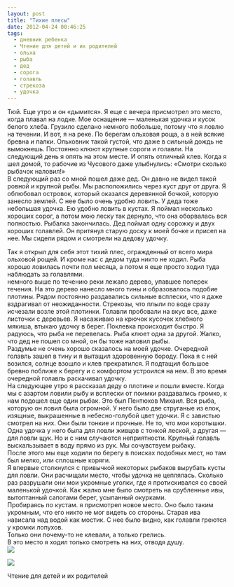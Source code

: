 ```yaml
---
layout: post
title: "Тихие плесы"
date: 2012-04-24 00:46:25
tags:
  - дневник ребенка
  - Чтение для детей и их родителей
  - ольха
  - рыба
  - дед
  - сорога
  - голавль
  - стрекоза
  - удочка
---
```

Тюй. Еще утро и он «дымится». Я еще с вечера присмотрел это место, когда
плавал на лодке. Мое оснащение — маленькая удочка и кусок белого хлеба.
Грузило сделано немного побольше, потому что я ловлю на течении. И вот,
я на реке. По берегам ольховая роща, а в ней всякие бревна и палки.
Ольховник такой густой, что даже в сильный дождь не вымокнешь. Постоянно
клюют крупные сороги и голавли. На следующий день я опять на этом месте.
И опять отличный клев. Когда я шел домой, то рабочие из Чусового даже
улыбнулись: «Смотри сколько рыбачок наловил!»  
В следующий раз со мной пошел даже дед. Он давно не видел такой ровной и
крупной рыбы. Мы расположились через куст друг от друга. Я облюбовал
островок, который оказался деревянной бочкой, которую занесло землей. С
нее было очень удобно ловить. У деда тоже небольшая удочка. Ею удобно
ловить в кустах. Я поймал несколько хороших сорог, а потом мою леску так
дернуло, что она оборвалась вся полностью. Рыбалка закончилась. Дед
поймал одну сорожку и двух хороших голавлей. Он притянул старую доску к
моей бочке и присел на нее. Мы сидели рядом и смотрели на дедову удочку.

Так я открыл для себя этот тихий плес, огражденный от всего мира
ольховой рощей. И кроме нас с дедом туда никто не ходил. Рыба хорошо
ловилась почти пол месяца, а потом я еще просто ходил туда наблюдать за
голавлями.  
немного выше по течению реки лежало дерево, упавшее поперек течения. На
это дерево нанесло много тины и образовалось подобие плотины. Рядом
постоянно раздавались сильные всплески, что я даже вздрагивал от
неожиданности. Стрекозы, что плыли по воде сразу исчезали возле этой
плотинки. Голавли пробовали на вкус все, даже листочки с деревьев. Я
насаживаю на крючок кусочек хлебного мякиша, втыкаю удочку в берег.
Поклевка происходит быстро. Я радуюсь, что рыба не перевелась. Рыба
клюет одна за другой. Жалко, что дед не пошел со мной, он бы тоже
наловил рыбы.  
Раздумье не очень хорошо сказалось на моей удочке. Очередной голавль
зашел в тину и я вытащил здоровенную бороду. Пока я с ней возился,
солнце взошло и клев прекратился. Я подтащил большое бревно поближе к
берегу и с комфортом устроился на нем. В это время очередной голавль
раскачивал удочку.   
На следующее утро я рассказал деду о плотине и пошли вместе. Когда мы с
азартом ловили рыбу и всплески от поимки раздавались громко, к нам
подошел еще один рыбак. Это был Пентюхов Михаил. Вся рыба, которую он
ловил была огромной. У него было две струганые из елок, изящные,
выкрашенные в небесно-голубой цвет удочки. Я с завистью смотрел на них.
Они были тонкие и прочные. Не то, что мои коротышки. Одна удочка у него
была для ловли живцов с тонкой леской, а другая — для ловли щук. Но и с
ним случаются неприятности. Крупный голавль выскальзывает в воду прямо
из рук. Мы сочувствуем рыбаку.  
После этого мы еще ходили по берегу в поисках подобных мест, но там был
мелко, или сплошные коряги.  
Я впервые столкнулся с привычкой некоторых рыбаков вырубать кусты для
ловли. Они расчищали место, чтобы удочка не цеплялась. Сколько раз
разрушали они мои укромные уголки, где я протискивался со своей
маленькой удочкой. Как жалко мне было смотреть на срубленные ивы,
вытоптанный сапогами берег, усыпанный окурками.  
Пробираясь по кустам. я присмотрел новое место. Оно было таким укромным,
что его никто не мог видеть со стороны. Старая ива нависала над водой
как мостик. С нее было видно, как голавли греются у кромки лопухов.  
Только они почему-то не клевали, а только грелись.   
В это место я ходил только смотреть на них, отводя душу.  
![](http://fishingguru.ru/uploads/images/00/00/01/2012/04/23/3095b2.jpg)

![](http://fishingguru.ru/uploads/images/00/00/01/2012/04/23/6747f5.jpg)

Чтение для детей и их родителей

